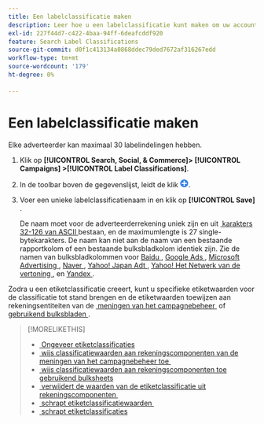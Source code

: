 ```yaml
---
title: Een labelclassificatie maken
description: Leer hoe u een labelclassificatie kunt maken om uw accountcomponenten te groeperen.
exl-id: 227f44d7-c422-4baa-94ff-6deafcddf920
feature: Search Label Classifications
source-git-commit: d0f1c413134a0868ddec79ded7672af316267edd
workflow-type: tm+mt
source-wordcount: '179'
ht-degree: 0%

---
```


# Een labelclassificatie maken

Elke adverteerder kan maximaal 30 labelindelingen hebben.

1. Klik op **[!UICONTROL Search, Social, & Commerce]> [!UICONTROL Campaigns] >[!UICONTROL Label Classifications]**.

1. In de toolbar boven de gegevenslijst, leidt de klik ![&#x200B; &#x200B;](/help/search-social-commerce/assets/add.png " tot ").

1. Voer een unieke labelclassificatienaam in en klik op **[!UICONTROL Save]** .

   De naam moet voor de adverteerderrekening uniek zijn en uit [&#x200B; karakters 32-126 van ASCII &#x200B;](https://www.asciitable.com/) bestaan, en de maximumlengte is 27 single-bytekarakters. De naam kan niet aan de naam van een bestaande rapportkolom of een bestaande bulksbladkolom identiek zijn. Zie de namen van bulksbladkolommen voor [&#x200B; Baidu &#x200B;](/help/search-social-commerce/campaign-management/bulksheets/bulksheet-data-formats/bulksheet-data-baidu.md), [&#x200B; Google Ads &#x200B;](/help/search-social-commerce/campaign-management/bulksheets/bulksheet-data-formats/bulksheet-data-google.md), [&#x200B; Microsoft Advertising &#x200B;](/help/search-social-commerce/campaign-management/bulksheets/bulksheet-data-formats/bulksheet-data-microsoft.md), [&#x200B; Naver &#x200B;](/help/search-social-commerce/campaign-management/bulksheets/bulksheet-data-formats/bulksheet-data-naver.md), [&#x200B; Yahoo! Japan Adt &#x200B;](/help/search-social-commerce/campaign-management/bulksheets/bulksheet-data-formats/bulksheet-data-yahoo-japan.md), [&#x200B; Yahoo! Het Netwerk van de vertoning &#x200B;](/help/search-social-commerce/campaign-management/bulksheets/bulksheet-data-formats/bulksheet-data-yahoo-display-network.md), en [&#x200B; Yandex &#x200B;](/help/search-social-commerce/campaign-management/bulksheets/bulksheet-data-formats/bulksheet-data-yandex.md).

Zodra u een etiketclassificatie creeert, kunt u specifieke etiketwaarden voor de classificatie tot stand brengen en de etiketwaarden toewijzen aan rekeningsentiteiten van de [&#x200B; meningen van het campagnebeheer &#x200B;](classification-values-assign-campaign-management.md) of [&#x200B; gebruikend bulksbladen &#x200B;](classification-values-assign-bulksheets.md).

>[!MORELIKETHIS]
>
>* [&#x200B; Ongeveer etiketclassificaties &#x200B;](classification-about.md)
>* [&#x200B; wijs classificatiewaarden aan rekeningscomponenten van de meningen van het campagnebeheer toe &#x200B;](classification-values-assign-campaign-management.md)
>* [&#x200B; wijs classificatiewaarden aan rekeningscomponenten toe gebruikend bulksheets &#x200B;](classification-values-assign-bulksheets.md)
>* [&#x200B; verwijdert de waarden van de etiketclassificatie uit rekeningscomponenten &#x200B;](classification-values-remove.md)
>* [&#x200B; schrapt etiketclassificatiewaarden &#x200B;](classification-values-delete.md)
>* [&#x200B; schrapt etiketclassificaties &#x200B;](classification-delete.md)

